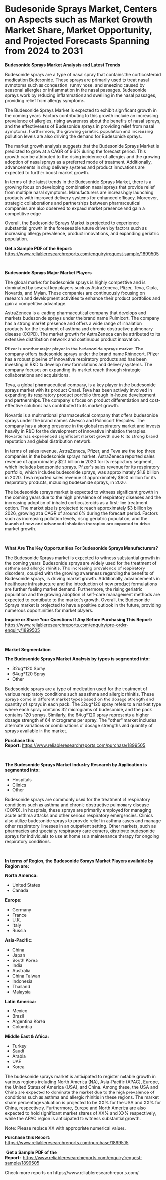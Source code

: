 <p><h1>Budesonide Sprays Market, Centers on Aspects such as Market Growth Market Share, Market Opportunity, and Projected Forecasts Spanning from 2024 to 2031</h1></p><p><strong>Budesonide Sprays Market Analysis and Latest Trends</strong></p>
<p><p>Budesonide sprays are a type of nasal spray that contains the corticosteroid medication Budesonide. These sprays are primarily used to treat nasal symptoms such as congestion, runny nose, and sneezing caused by seasonal allergies or inflammation in the nasal passages. Budesonide sprays work by reducing inflammation and swelling in the nasal passages, providing relief from allergy symptoms.</p><p>The Budesonide Sprays Market is expected to exhibit significant growth in the coming years. Factors contributing to this growth include an increasing prevalence of allergies, rising awareness about the benefits of nasal sprays, and the effectiveness of Budesonide sprays in providing relief from nasal symptoms. Furthermore, the growing geriatric population and increasing pollution levels are also driving the demand for Budesonide sprays.</p><p>The market growth analysis suggests that the Budesonide Sprays Market is predicted to grow at a CAGR of 9.6% during the forecast period. This growth can be attributed to the rising incidence of allergies and the growing adoption of nasal sprays as a preferred mode of treatment. Additionally, advancements in drug delivery systems and product innovations are expected to further boost market growth.</p><p>In terms of the latest trends in the Budesonide Sprays Market, there is a growing focus on developing combination nasal sprays that provide relief from multiple nasal symptoms. Manufacturers are increasingly launching products with improved delivery systems for enhanced efficacy. Moreover, strategic collaborations and partnerships between pharmaceutical companies are also observed to expand market presence and gain a competitive edge.</p><p>Overall, the Budesonide Sprays Market is projected to experience substantial growth in the foreseeable future driven by factors such as increasing allergy prevalence, product innovations, and expanding geriatric population.</p></p>
<p><strong>Get a Sample PDF of the Report:&nbsp;</strong> <a href="https://www.reliableresearchreports.com/enquiry/request-sample/1899505">https://www.reliableresearchreports.com/enquiry/request-sample/1899505</a></p>
<p>&nbsp;</p>
<p><strong>Budesonide Sprays Major Market Players</strong></p>
<p><p>The global market for budesonide sprays is highly competitive and is dominated by several key players such as AstraZeneca, Pfizer, Teva, Cipla, Novartis, and Mylan. These companies are continuously focusing on research and development activities to enhance their product portfolios and gain a competitive advantage.</p><p>AstraZeneca is a leading pharmaceutical company that develops and markets budesonide sprays under the brand name Pulmicort. The company has a strong market presence and offers a wide range of inhalation products for the treatment of asthma and chronic obstructive pulmonary disease (COPD). The market growth for AstraZeneca can be attributed to its extensive distribution network and continuous product innovation.</p><p>Pfizer is another major player in the budesonide sprays market. The company offers budesonide sprays under the brand name Rhinocort. Pfizer has a robust pipeline of innovative respiratory products and has been investing in R&D to develop new formulations and delivery systems. The company focuses on expanding its market reach through strategic collaborations and acquisitions.</p><p>Teva, a global pharmaceutical company, is a key player in the budesonide sprays market with its product Qnasl. Teva has been actively involved in expanding its respiratory product portfolio through in-house development and partnerships. The company's focus on product differentiation and cost-effective solutions has contributed to its market growth.</p><p>Novartis is a multinational pharmaceutical company that offers budesonide sprays under the brand names Alvesco and Pulmicort Respules. The company has a strong presence in the global respiratory market and invests heavily in R&D for the development of innovative inhalation therapies. Novartis has experienced significant market growth due to its strong brand reputation and global distribution network.</p><p>In terms of sales revenue, AstraZeneca, Pfizer, and Teva are the top three companies in the budesonide sprays market. AstraZeneca reported sales revenue of approximately $2.1 billion in 2020 for its respiratory segment, which includes budesonide sprays. Pfizer's sales revenue for its respiratory portfolio, which includes budesonide sprays, was approximately $1.8 billion in 2020. Teva reported sales revenue of approximately $600 million for its respiratory products, including budesonide sprays, in 2020.</p><p>The budesonide sprays market is expected to witness significant growth in the coming years due to the high prevalence of respiratory diseases and the increasing adoption of inhaled corticosteroids as a first-line treatment option. The market size is projected to reach approximately $3 billion by 2026, growing at a CAGR of around 6% during the forecast period. Factors such as increasing pollution levels, rising geriatric population, and the launch of new and advanced inhalation therapies are expected to drive market growth.</p></p>
<p>&nbsp;</p>
<p><strong>What Are The Key Opportunities For Budesonide Sprays Manufacturers?</strong></p>
<p><p>The Budesonide Sprays market is expected to witness substantial growth in the coming years. Budesonide sprays are widely used for the treatment of asthma and allergic rhinitis. The increasing prevalence of respiratory disorders, coupled with the growing awareness regarding the benefits of Budesonide sprays, is driving market growth. Additionally, advancements in healthcare infrastructure and the introduction of new product formulations are further fueling market demand. Furthermore, the rising geriatric population and the growing adoption of self-care management methods are expected to contribute to the market's growth. Overall, the Budesonide Sprays market is projected to have a positive outlook in the future, providing numerous opportunities for market players.</p></p>
<p><strong>Inquire or Share Your Questions If Any Before Purchasing This Report:</strong> <a href="https://www.reliableresearchreports.com/enquiry/pre-order-enquiry/1899505">https://www.reliableresearchreports.com/enquiry/pre-order-enquiry/1899505</a></p>
<p>&nbsp;</p>
<p><strong>Market Segmentation</strong></p>
<p><strong>The Budesonide Sprays Market Analysis by types is segmented into:</strong></p>
<p><ul><li>32ug*120 Spray</li><li>64ug*120 Spray</li><li>Other</li></ul></p>
<p><p>Budesonide sprays are a type of medication used for the treatment of various respiratory conditions such as asthma and allergic rhinitis. These sprays come in different market types based on the dosage strength and quantity of sprays in each pack. The 32ug*120 spray refers to a market type where each spray contains 32 micrograms of budesonide, and the pack contains 120 sprays. Similarly, the 64ug*120 spray represents a higher dosage strength of 64 micrograms per spray. The "other" market includes alternate variations or combinations of dosage strengths and quantity of sprays available in the market.</p></p>
<p><strong>Purchase this Report:&nbsp;</strong><a href="https://www.reliableresearchreports.com/purchase/1899505">https://www.reliableresearchreports.com/purchase/1899505</a></p>
<p>&nbsp;</p>
<p><strong>The Budesonide Sprays Market Industry Research by Application is segmented into:</strong></p>
<p><ul><li>Hospitals</li><li>Clinics</li><li>Other</li></ul></p>
<p><p>Budesonide sprays are commonly used for the treatment of respiratory conditions such as asthma and chronic obstructive pulmonary disease (COPD). In hospitals, these sprays are primarily employed for managing acute asthma attacks and other serious respiratory emergencies. Clinics also utilize budesonide sprays to provide relief in asthma cases and manage other respiratory illnesses in an outpatient setting. Other markets, such as pharmacies and specialty respiratory care centers, distribute budesonide sprays for individuals to use at home as a maintenance therapy for ongoing respiratory conditions.</p></p>
<p>&nbsp;</p>
<p><strong>In terms of Region, the Budesonide Sprays Market Players available by Region are:</strong></p>
<p>
    <p> <strong> North America: </strong>
        <ul>
            <li>United States</li>
            <li>Canada</li>
        </ul>
        </p> 
    <p> <strong> Europe: </strong>
        <ul>
            <li>Germany</li>
            <li>France</li>
            <li>U.K.</li>
            <li>Italy</li>
            <li>Russia</li>
        </ul>
        </p> 
    <p> <strong> Asia-Pacific: </strong>
        <ul>
            <li>China</li>
            <li>Japan</li>
            <li>South Korea</li>
            <li>India</li>
            <li>Australia</li>
            <li>China Taiwan</li>
            <li>Indonesia</li>
            <li>Thailand</li>
            <li>Malaysia</li>
        </ul>
        </p> 
    <p> <strong> Latin America: </strong>
        <ul>
            <li>Mexico</li>
            <li>Brazil</li>
            <li>Argentina Korea</li>
            <li>Colombia</li>
        </ul>
        </p> 
    <p> <strong> Middle East & Africa: </strong>
        <ul>
            <li>Turkey</li>
            <li>Saudi</li>
            <li>Arabia</li>
            <li>UAE</li>
            <li>Korea</li>
        </ul>
    </p>
    </p>
<p><p>The budesonide sprays market is anticipated to register notable growth in various regions including North America (NA), Asia-Pacific (APAC), Europe, the United States of America (USA), and China. Among these, the USA and China are expected to dominate the market due to the high prevalence of conditions such as asthma and allergic rhinitis in these regions. The market share percentage valuation is projected to be XX% for the USA and XX% for China, respectively. Furthermore, Europe and North America are also expected to hold significant market shares of XX% and XX% respectively, while the APAC region is anticipated to witness substantial growth.</p><p>Note: Please replace XX with appropriate numerical values.</p></p>
<p><strong>Purchase this Report: </strong><a href="https://www.reliableresearchreports.com/purchase/1899505">https://www.reliableresearchreports.com/purchase/1899505</a></p>
<p>&nbsp;<strong>Get a Sample PDF of the Report:&nbsp;&nbsp;</strong><a href="https://www.reliableresearchreports.com/enquiry/request-sample/1899505">https://www.reliableresearchreports.com/enquiry/request-sample/1899505</a></p>
<p><strong></strong></p>
<p>Check more reports on https://www.reliableresearchreports.com/</p>